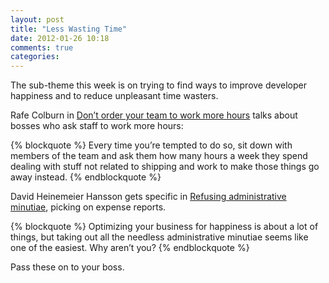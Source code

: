 ```yaml
---
layout: post
title: "Less Wasting Time"
date: 2012-01-26 10:18
comments: true
categories: 
---
```


The sub-theme this week is on trying to find ways to improve developer happiness and to reduce unpleasant time wasters.

Rafe Colburn in [Don’t order your team to work more hours](http://rc3.org/2012/01/17/dont-order-your-team-to-work-more-hours/) talks about bosses who ask staff to work more hours:

{% blockquote %}
Every time you’re tempted to do so, sit down with members of the team and ask them how many hours a week they spend dealing with stuff not related to shipping and work to make those things go away instead.
{% endblockquote %}

David Heinemeier Hansson gets specific in [Refusing administrative minutiae](http://37signals.com/svn/posts/3081-refusing-administrative-minutiae), picking on expense reports.

{% blockquote %}
Optimizing your business for happiness is about a lot of things, but taking out all the needless administrative minutiae seems like one of the easiest. Why aren’t you?
{% endblockquote %}

Pass these on to your boss.

